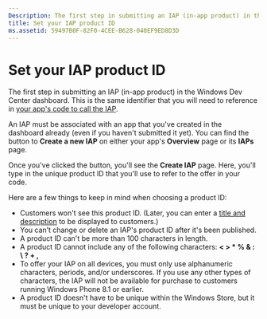 ```yaml
---
Description: The first step in submitting an IAP (in-app product) in the Windows Dev Center dashboard.
title: Set your IAP product ID
ms.assetid: 59497B0F-82F0-4CEE-B628-040EF9ED8D3D
---
```


# Set your IAP product ID


The first step in submitting an IAP (in-app product) in the Windows Dev Center dashboard. This is the same identifier that you will need to reference in [your app's code to call the IAP](https://msdn.microsoft.com/library/windows/apps/mt219684).

An IAP must be associated with an app that you've created in the dashboard already (even if you haven't submitted it yet). You can find the button to **Create a new IAP** on either your app's **Overview** page or its **IAPs** page.

Once you've clicked the button, you'll see the **Create IAP** page. Here, you'll type in the unique product ID that you'll use to refer to the offer in your code.

Here are a few things to keep in mind when choosing a product ID:

-   Customers won't see this product ID. (Later, you can enter a [title and description](create-iap-descriptions.md) to be displayed to customers.)
-   You can’t change or delete an IAP's product ID after it's been published.
-   A product ID can't be more than 100 characters in length.
-   A product ID cannot include any of the following characters: **&lt; &gt; \* % & : \\ ? + ,**
-   To offer your IAP on all devices, you must only use alphanumeric characters, periods, and/or underscores. If you use any other types of characters, the IAP will not be available for purchase to customers running Windows Phone 8.1 or earlier.
-   A product ID doesn't have to be unique within the Windows Store, but it must be unique to your developer account.

 

 






<!--HONumber=Mar16_HO2-->


